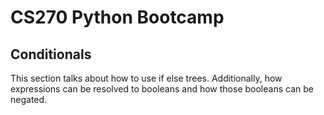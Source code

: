 # CS270 Python Bootcamp

## Conditionals

This section talks about how to use if else trees. Additionally, how expressions can be resolved to booleans and how those booleans can be negated.